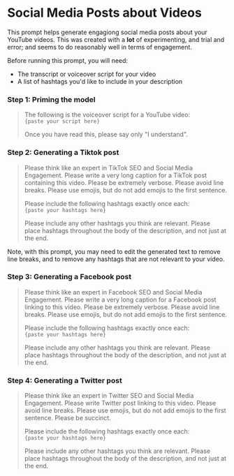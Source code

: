 # Social Media Posts about Videos

This prompt helps generate engagiong social media posts about your YouTube videos. This was created with a **lot** 
of experimenting, and trial and error; and seems to do reasonably well in terms of engagement.

Before running this prompt, you will need:

* The transcript or voiceover script for your video
* A list of hashtags you'd like to include in your description

### Step 1: Priming the model

> The following is the voiceover script for a YouTube video:<br>
> `{paste your script here}`
>
> Once you have read this, please say only "I understand".

### Step 2: Generating a Tiktok post

> Please think like an expert in TikTok SEO and Social Media Engagement. Please write a very long caption for a TikTok post containing this video. Please be extremely verbose. Please avoid line breaks. Please use emojis, but do not add emojis to the first sentence.
>
> Please include the following hashtags exactly once each:<br>
> `{paste your hashtags here}`
>
> Please include any other hashtags you think are relevant. Please place hashtags throughout the body of the description, and not just at the end.

Note, with this prompt, you may need to edit the generated text to remove line breaks, and to remove any hashtags that
are not relevant to your video.

### Step 3: Generating a Facebook post

> Please think like an expert in Facebook SEO and Social Media Engagement. Please write a very long caption for a Facebook post linking to this video. Please be extremely verbose. Please avoid line breaks. Please use emojis, but do not add emojis to the first sentence.
>
> Please include the following hashtags exactly once each:<br>
> `{paste your hashtags here}`
>
> Please include any other hashtags you think are relevant. Please place hashtags throughout the body of the description, and not just at the end.

### Step 4: Generating a Twitter post

> Please think like an expert in Twitter SEO and Social Media Engagement. Please write Twitter post linking to this video. Please avoid line breaks. Please use emojis, but do not add emojis to the first sentence. Please be succinct.
>
> Please include the following hashtags exactly once each:<br>
> `{paste your hashtags here}`
>
> Please include any other hashtags you think are relevant. Please place hashtags throughout the body of the description, and not just at the end.
